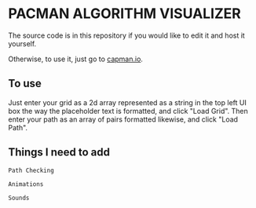 # PACMAN ALGORITHM VISUALIZER

The source code is in this repository if you would like to edit it and host it yourself.

Otherwise, to use it, just go to [capman.io](https://seanhostetter.github.io/pacman_4d/).

## To use

Just enter your grid as a 2d array represented as a string in the top left UI box the way the placeholder text is formatted, and click "Load Grid".  Then enter your path as an array of pairs formatted likewise, and click "Load Path".

## Things I need to add

`Path Checking`

`Animations`

`Sounds`

